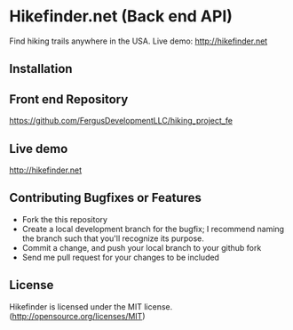 # Hikefinder.net (Back end API)

Find hiking trails anywhere in the USA. Live demo: http://hikefinder.net

## Installation


## Front end Repository

https://github.com/FergusDevelopmentLLC/hiking_project_fe


## Live demo

http://hikefinder.net

## Contributing Bugfixes or Features

* Fork the this repository
* Create a local development branch for the bugfix; I recommend naming the branch such that you'll recognize its purpose.
* Commit a change, and push your local branch to your github fork
* Send me pull request for your changes to be included

## License

Hikefinder is licensed under the MIT license. (http://opensource.org/licenses/MIT)